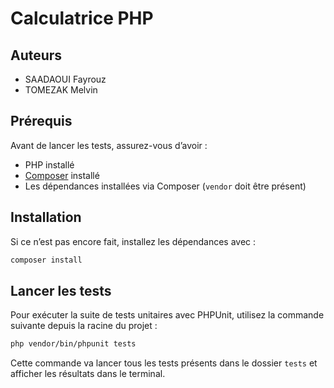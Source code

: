 # Calculatrice PHP

## Auteurs  
- SAADAOUI Fayrouz  
- TOMEZAK Melvin  

## Prérequis  
Avant de lancer les tests, assurez-vous d’avoir :  
- PHP installé  
- [Composer](https://getcomposer.org/) installé  
- Les dépendances installées via Composer (`vendor` doit être présent)

## Installation  
Si ce n’est pas encore fait, installez les dépendances avec :

```bash
composer install
```

## Lancer les tests  
Pour exécuter la suite de tests unitaires avec PHPUnit, utilisez la commande suivante depuis la racine du projet :

```bash
php vendor/bin/phpunit tests
```

Cette commande va lancer tous les tests présents dans le dossier `tests` et afficher les résultats dans le terminal.
